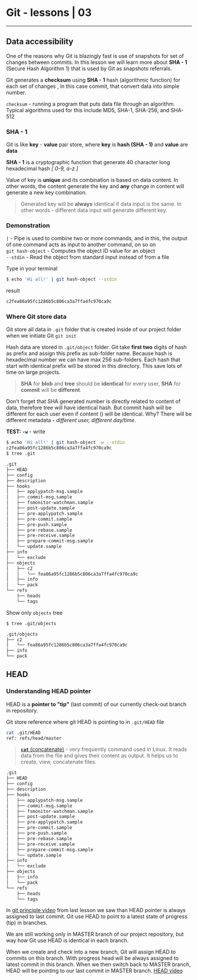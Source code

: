 # Git - lessons | 03

---

## Data accessibility

One of the reasons why Git is blazingly fast is use of snapshots for set of changes between commits. In this lesson we will learn more about **SHA - 1** (Secure Hash Algorithm 1) that is used by Git as snapshots referrals.

Git generates a **checksum** using **SHA - 1** hash (algorithmic function) for each set of changes , in this case commit, that convert data into simple number.

`checksum` - running a program that puts data file through an algorithm. Typical algorithms used for this include MD5, SHA-1, SHA-256, and SHA-512

### SHA - 1

Git is like **key** - **value** pair store, where **key** is **hash (SHA - 1)** and **value** are **data**

**SHA - 1** is a cryptographic function that generate 40 character long hexadecimal hash _[ 0-9, a-z ]_

Value of key is **unique** and its combination is based on data content. In other words, the content generate the key and **any** change in content will generate a new key combination.

> Generated key will be **always** identical if data input is the same. In other words - different data input will generate different key.

### Demonstration

`|` - Pipe is used to combine two or more commands, and in this, the output of one command acts as input to another command, on so on\
`git hash-object` - Computes the object ID value for an object\
`--stdin` - Read the object from standard input instead of from a file

Type in your terminal

```bash
$ echo 'Hi all!' | git hash-object --stdin
```

result

```bash
c2fea86a95fc1286b5c806ca3a7ffa4fc970ca9c
```

### Where Git store data

Git store all data in `.git` folder that is created inside of our project folder when we initiate Git `git init`

Hash data are stored in `.git/object` folder. Git take **first two** digits of hash as prefix and assign this prefix as sub-folder name. Because hash is hexadecimal number we can have max 256 sub-folders. Each hash that start with identical prefix will be stored in this directory. This save lots of time on large projects.

> **SHA** for **blob** and **tree** should be **identical** for every user, **SHA** for **commit** will be **different**.

Don't forget that SHA generated number is directly related to content of data, therefore tree will have identical hash. But commit hash will be different for each user even if content () will be identical. Why? There will be different metadata - _different user, different day/time_.

**TEST:**
**`-w`** - write

```bash
$ echo 'Hi all!' | git hash-object -w --stdin
c2fea86a95fc1286b5c806ca3a7ffa4fc970ca9c
$ tree .git
```

```bash
.git
├── HEAD
├── config
├── description
├── hooks
│   ├── applypatch-msg.sample
│   ├── commit-msg.sample
│   ├── fsmonitor-watchman.sample
│   ├── post-update.sample
│   ├── pre-applypatch.sample
│   ├── pre-commit.sample
│   ├── pre-push.sample
│   ├── pre-rebase.sample
│   ├── pre-receive.sample
│   ├── prepare-commit-msg.sample
│   └── update.sample
├── info
│   └── exclude
├── objects
│   ├── c2
│   │   └── fea86a95fc1286b5c806ca3a7ffa4fc970ca9c
│   ├── info
│   └── pack
└── refs
    ├── heads
    └── tags
```

Show only `objects` tree

```bash
$ tree .git/objects
```

```bash
.git/objects
├── c2
│   └── fea86a95fc1286b5c806ca3a7ffa4fc970ca9c
├── info
└── pack
```

## HEAD

### Understanding HEAD pointer

HEAD is a **pointer to "tip"** (last commit) of our currently check-out branch in repository.

Git store reference where git HEAD is pointing to in `.git/HEAD` file

```bash
cat .git/HEAD
ref: refs/head/master
```

> [**`cat`** (concatenate)](https://www.geeksforgeeks.org/cat-command-in-linux-with-examples/) - very frequently command used in Linux. It reads data from the file and gives their content as output. It helps us to create, view, concatenate files.

```bash
.git
├── HEAD
├── config
├── description
├── hooks
│   ├── applypatch-msg.sample
│   ├── commit-msg.sample
│   ├── fsmonitor-watchman.sample
│   ├── post-update.sample
│   ├── pre-applypatch.sample
│   ├── pre-commit.sample
│   ├── pre-push.sample
│   ├── pre-rebase.sample
│   ├── pre-receive.sample
│   ├── prepare-commit-msg.sample
│   └── update.sample
├── info
│   └── exclude
├── objects
│   ├── info
│   └── pack
└── refs
    ├── heads
    └── tags
```

In [git principle video](https://www.dropbox.com/s/reb43ilf93gmpkz/git-local-principle.m4v?raw=1) from last lesson we saw than HEAD pointer is always assigned to last commit. Git use HEAD to point to a latest state of progress (tip) in branches.

We are still working only in MASTER branch of our project repository, but way how Git use HEAD is identical in each branch.

When we create and check into a new branch, Git will assign HEAD to commits on this branch. With progress head will be always assigned to latest commit in this branch. When we then switch back to MASTER branch, HEAD will be pointing to our last commit in MASTER branch.
[HEAD video](https://www.dropbox.com/s/y6wdyxks1xxnch3/git-HEAD.m4v?raw=1)
